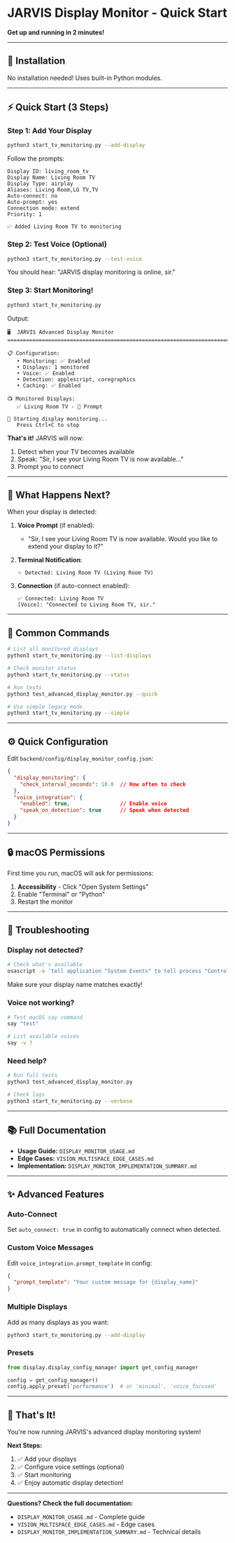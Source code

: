 # JARVIS Display Monitor - Quick Start

**Get up and running in 2 minutes!**

---

## 🚀 Installation

No installation needed! Uses built-in Python modules.

---

## ⚡ Quick Start (3 Steps)

### Step 1: Add Your Display

```bash
python3 start_tv_monitoring.py --add-display
```

Follow the prompts:
```
Display ID: living_room_tv
Display Name: Living Room TV
Display Type: airplay
Aliases: Living Room,LG TV,TV
Auto-connect: no
Auto-prompt: yes
Connection mode: extend
Priority: 1

✅ Added Living Room TV to monitoring
```

### Step 2: Test Voice (Optional)

```bash
python3 start_tv_monitoring.py --test-voice
```

You should hear: "JARVIS display monitoring is online, sir."

### Step 3: Start Monitoring!

```bash
python3 start_tv_monitoring.py
```

Output:
```
🖥️  JARVIS Advanced Display Monitor
================================================================================

📋 Configuration:
   • Monitoring: ✅ Enabled
   • Displays: 1 monitored
   • Voice: ✅ Enabled
   • Detection: applescript, coregraphics
   • Caching: ✅ Enabled

📺 Monitored Displays:
   ✅ Living Room TV - 📢 Prompt

🚀 Starting display monitoring...
   Press Ctrl+C to stop
```

**That's it!** JARVIS will now:
1. Detect when your TV becomes available
2. Speak: "Sir, I see your Living Room TV is now available..."
3. Prompt you to connect

---

## 🎯 What Happens Next?

When your display is detected:

1. **Voice Prompt** (if enabled):
   - "Sir, I see your Living Room TV is now available. Would you like to extend your display to it?"

2. **Terminal Notification**:
   ```
   ✨ Detected: Living Room TV (Living Room TV)
   ```

3. **Connection** (if auto-connect enabled):
   ```
   ✅ Connected: Living Room TV
   [Voice]: "Connected to Living Room TV, sir."
   ```

---

## 🔧 Common Commands

```bash
# List all monitored displays
python3 start_tv_monitoring.py --list-displays

# Check monitor status
python3 start_tv_monitoring.py --status

# Run tests
python3 test_advanced_display_monitor.py --quick

# Use simple legacy mode
python3 start_tv_monitoring.py --simple
```

---

## ⚙️ Quick Configuration

Edit `backend/config/display_monitor_config.json`:

```json
{
  "display_monitoring": {
    "check_interval_seconds": 10.0  // How often to check
  },
  "voice_integration": {
    "enabled": true,                // Enable voice
    "speak_on_detection": true      // Speak when detected
  }
}
```

---

## 🔒 macOS Permissions

First time you run, macOS will ask for permissions:
1. **Accessibility** - Click "Open System Settings"
2. Enable "Terminal" or "Python"
3. Restart the monitor

---

## 🐛 Troubleshooting

### Display not detected?

```bash
# Check what's available
osascript -e 'tell application "System Events" to tell process "ControlCenter" to get name of menu items of menu 1 of menu bar item "Screen Mirroring" of menu bar 1'
```

Make sure your display name matches exactly!

### Voice not working?

```bash
# Test macOS say command
say "test"

# List available voices
say -v ?
```

### Need help?

```bash
# Run full tests
python3 test_advanced_display_monitor.py

# Check logs
python3 start_tv_monitoring.py --verbose
```

---

## 📚 Full Documentation

- **Usage Guide:** `DISPLAY_MONITOR_USAGE.md`
- **Edge Cases:** `VISION_MULTISPACE_EDGE_CASES.md`
- **Implementation:** `DISPLAY_MONITOR_IMPLEMENTATION_SUMMARY.md`

---

## ✨ Advanced Features

### Auto-Connect

Set `auto_connect: true` in config to automatically connect when detected.

### Custom Voice Messages

Edit `voice_integration.prompt_template` in config:
```json
{
  "prompt_template": "Your custom message for {display_name}"
}
```

### Multiple Displays

Add as many displays as you want:
```bash
python3 start_tv_monitoring.py --add-display
```

### Presets

```python
from display.display_config_manager import get_config_manager

config = get_config_manager()
config.apply_preset('performance')  # or 'minimal', 'voice_focused'
```

---

## 🎉 That's It!

You're now running JARVIS's advanced display monitoring system!

**Next Steps:**
1. ✅ Add your displays
2. ✅ Configure voice settings (optional)
3. ✅ Start monitoring
4. ✅ Enjoy automatic display detection!

---

**Questions? Check the full documentation:**
- `DISPLAY_MONITOR_USAGE.md` - Complete guide
- `VISION_MULTISPACE_EDGE_CASES.md` - Edge cases
- `DISPLAY_MONITOR_IMPLEMENTATION_SUMMARY.md` - Technical details

